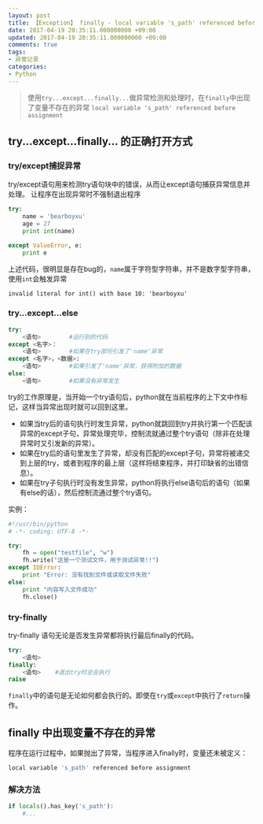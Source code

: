 ```yaml
---
layout: post
title: 【Exception】 finally - local variable 's_path' referenced before assignment
date: 2017-04-19 20:35:11.000000000 +09:00
updated: 2017-04-19 20:35:11.000000000 +09:00
comments: true
tags:
- 异常记录
categories:
- Python
---
```


> 使用`try...except...finally...`做异常检测和处理时，在`finally`中出现了变量不存在的异常
> `local variable 's_path' referenced before assignment`

<!--more-->

## try...except...finally... 的正确打开方式
### try/except捕捉异常

try/except语句用来检测try语句块中的错误，从而让except语句捕获异常信息并处理。
让程序在出现异常时不强制退出程序

``` python
try:
    name = 'bearboyxu'
    age = 27
    print int(name)

except ValueError, e:
    print e
```

上述代码，很明显是存在bug的，`name`属于字符型字符串，并不是数字型字符串，使用`int`会触发异常

```
invalid literal for int() with base 10: 'bearboyxu'
```

### try...except...else

``` python
try:
    <语句>        #运行别的代码
except <名字>：
    <语句>        #如果在try部份引发了'name'异常
except <名字>，<数据>:
    <语句>        #如果引发了'name'异常，获得附加的数据
else:
    <语句>        #如果没有异常发生
```

try的工作原理是，当开始一个try语句后，python就在当前程序的上下文中作标记，这样当异常出现时就可以回到这里。
 - 如果当try后的语句执行时发生异常，python就跳回到try并执行第一个匹配该异常的except子句，异常处理完毕，控制流就通过整个try语句（除非在处理异常时又引发新的异常）。
 - 如果在try后的语句里发生了异常，却没有匹配的except子句，异常将被递交到上层的try，或者到程序的最上层（这样将结束程序，并打印缺省的出错信息）。
 - 如果在try子句执行时没有发生异常，python将执行else语句后的语句（如果有else的话），然后控制流通过整个try语句。

实例：
``` python
#!/usr/bin/python
# -*- coding: UTF-8 -*-

try:
    fh = open("testfile", "w")
    fh.write("这是一个测试文件，用于测试异常!!")
except IOError:
    print "Error: 没有找到文件或读取文件失败"
else:
    print "内容写入文件成功"
    fh.close()
```

### try-finally
try-finally 语句无论是否发生异常都将执行最后finally的代码。

``` python
try:
    <语句>
finally:
    <语句>    #退出try时总会执行
raise
```

`finally`中的语句是无论如何都会执行的。即使在`try`或`except`中执行了`return`操作。

## finally 中出现变量不存在的异常
程序在运行过程中，如果抛出了异常，当程序进入finally时，变量还未被定义：
``` python
local variable 's_path' referenced before assignment
```

### 解决方法
``` python
if locals().has_key('s_path'):
    #...
```

